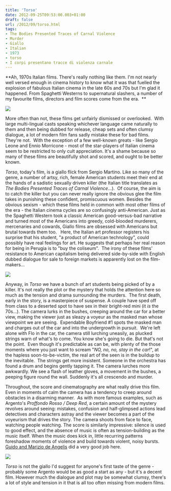 ```yaml
---
title: 'Torso'
date: 2012-09-25T09:53:00.003+01:00
draft: false
url: /2012/09/torso.html
tags: 
- The Bodies Presented Traces of Carnal Violence
- Murder
- Giallo
- Italian
- 1973
- torso
- I corpi presentano tracce di violenza carnale
---
```


**Ah, 1970s Italian films. There's really nothing like them. I'm not nearly well versed enough in cinema history to know what it was that fuelled the explosion of fabulous Italian cinema in the late 60s and 70s but I'm glad it happened. From Spaghetti Westerns to supernatural slashers, a number of my favourite films, directors and film scores come from the era.  **  
  

[![](https://blogger.googleusercontent.com/img/b/R29vZ2xl/AVvXsEgc7LWTAR70FkSltdOUDoYhnLQLcQQ1GmvzUP2oTAnvLEU3TsWAz_HaXUnFHIhlFjokI0Ua4RfXANkhlKh1bOnehri3-n_p9kp5hdq_00eRvAzW3-u2rJV73ARUkskrdk2jwcmKeJ2P_e4/s640/torso.jpg)](https://picasaweb.google.com/lh/photo/wWe4L-bqnN8vMCUF_rO9Ve54nN1RycrV_oQh2IHYfkI?feat=embedwebsite)

  
  
More often than not, these films get unfairly dismissed or overlooked.  With large multi-lingual casts speaking whichever language came naturally to them and then being dubbed for release, cheap sets and often clumsy dialogue, a lot of modern film fans sadly mistake these for bad films. They're not.  With the exception of a few well-known greats - like Sergio Leone and Ennio Morricone - most of the star-players of Italian cinema seem to be restricted to only cult appreciation. It's a shame because so many of these films are beautifully shot and scored, and ought to be better known.  
  
_Torso_, today's film, is a giallo flick from Sergio Martino. Like so many of the genre, a number of artsy, rich, female American students meet their end at the hands of a sadistic sexually driven killer (the Italian title translates as _The Bodies Presented Traces of Carnal Violence_...).  Of course, the aim is to catch the killer but you can never really ignore the obvious glee the film takes in punishing these confident, promiscuous women. Besides the obvious sexism - which these films held in common with most other films of the era - the Italian cinema cycles are so confusingly anti-American. Just as the Spaghetti Western took a classic American good-versus-bad narrative and turned most of the Americans into greedy, cold-blooded murderers, mercenaries and cowards, Giallo films are obsessed with Americans but brutal towards them too.   Here, the Italian art professor registers his surprise that his student, "a product of American technology", could possibly have real feelings for art. He suggests that perhaps her real reason for being in Perugia is to "buy the coliseum".  The irony of these films' resistance to American capitalism being delivered side-by-side with English dubbed dialogue for sale to foreign markets is apparently lost on the film-makers...  
  

[![](https://blogger.googleusercontent.com/img/b/R29vZ2xl/AVvXsEgSYftoOjqW5vz6cgZQhedXbuPE6Y8ml4pNa4Gz0_vo1KQigWrA_szsfyWI-7dAE7i_GLXVjw3h4FYm1f02ud9h3nv6tHC4qeekq5vtK0yRSkEfOUt1tg36jEpyQNfPsmU3o9Y9JSTsioI/s400/torso62fq9.jpg)](https://picasaweb.google.com/lh/photo/JgLimv2Q2p2BGPFHeHNOHO54nN1RycrV_oQh2IHYfkI?feat=embedwebsite)

  
  
Anyway, in _Torso_ we have a bunch of art students being picked of by a killer. It's not really the plot or the mystery that holds the attention here so much as the tension and drama surrounding the murders.  The first death, early in the story, is a masterpiece of suspense. A couple have sped off from class to a deserted spot to have sex in their bright-red mini (it _is_ the 70s...). The camera lurks in the bushes, creeping around the car for a better view, making the viewer just as sleazy a voyeur as the masked man whose viewpoint we are seeing.  Expendable Boyfriend #1 spots the masked man and charges out of the car and into the undergrowth in pursuit.  We're left alone with Flo in the car, the camera still lurching uneasily, as plucked strings warn of what's to come. You know she's going to die. But that's not the point.  Even though it's predictable as can be, with plenty of the those moments where you just want to scream "_NO, no, no, stay in the car_!", at the hapless soon-to-be-victim, the real art of the seen is in the buildup to the inevitable.  The strings get more insistent. Someone in the orchestra has found a drum and begins gently tapping it. The camera lurches more awkwardly. We see a flash of leather gloves, a movement in the bushes, a peeping figure round the wall. Suddenly it's all crescendo and murder.  
  
Throughout, the score and cinematography are what really drive this film.  Even in moments of calm the camera has a tendency to creep around obstacles in a disarming manner.  As with more famous examples, such as Argento's _Proffondo Rosso / Deep Red_, a certain amount of the mystery revolves around seeing: mistakes, confusion and half-glimpsed actions lead detectives and characters astray and the viewer becomes a part of the voyeurism that drives the story. The camera shoots from face to face, watching people watching. The score is similarly impressive: silence is used to good effect, and the absence of music is often as tension-building as the music itself. When the music does kick in, little recurring patterns foreshadow moments of violence and build towards violent, noisy bursts. [Guido and Marizio de Angelis](http://en.wikipedia.org/wiki/Guido_%26_Maurizio_De_Angelis) did a very good job here.  
  

[![](https://blogger.googleusercontent.com/img/b/R29vZ2xl/AVvXsEgBdWNdzGMSNnzxBhzfC7hctz4h4uDUz9WzVslOHA1mp2mCPRP-W97mE7g2NuDGinnqqwPfMHkdW5w2yDr9pBn8plEjzkayPvkR80JhcpH7R2ZbUg91DcaZKBlYMPJ7HFL4UOp4RBhv7Hc/s400/torsos.jpg)](https://picasaweb.google.com/lh/photo/6UDTNlMhj16smt91ro_I6e54nN1RycrV_oQh2IHYfkI?feat=embedwebsite)

  
  
_Torso_ is not the giallo I'd suggest for anyone's first taste of the genre - probably some Argento would be as good a start as any - but it's a decent film. However much the dialogue and plot may be somewhat clumsy, there's a lot of style and tension in it that is all too often missing from modern films.